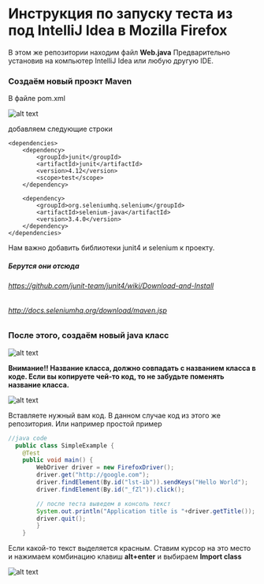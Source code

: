 # Инструкция по запуску теста из под IntelliJ Idea в Mozilla Firefox
В этом же репозитории находим файл **Web.java**
Предварительно установив на компьютер IntelliJ Idea или любую другую IDE.
### Создаём новый проэкт Maven
В файле pom.xml

![alt text](https://image.prntscr.com/image/Rb5eTubkQlausc6AtT_Lig.png)

добавляем следующие строки 

    <dependencies>
        <dependency>
            <groupId>junit</groupId>
            <artifactId>junit</artifactId>
            <version>4.12</version>
            <scope>test</scope>
        </dependency>

        <dependency>
            <groupId>org.seleniumhq.selenium</groupId>
            <artifactId>selenium-java</artifactId>
            <version>3.4.0</version>
        </dependency>
    </dependencies>


Нам важно добавить библиотеки junit4 и selenium к проекту. 
##### Берутся они отсюда
###### https://github.com/junit-team/junit4/wiki/Download-and-Install
###### http://docs.seleniumhq.org/download/maven.jsp

### После этого, создаём новый java класс
![alt text](https://image.prntscr.com/image/_ax0B-mATd2m02GD3T8mYA.png)

**Внимание!! Название класса, должно совпадать с названием класса в коде. Если вы копируете чей-то код,
то не забудьте поменять название класса.**

![alt text](https://image.prntscr.com/image/HO-JnvOWSYeHSUQqi59RNw.png)

Вставляете нужный вам код. В данном случае код из этого же репозитория. 
Или например простой пример

```java
//java code 
  public class SimpleExample {
    @Test
    public void main() {
        WebDriver driver = new FirefoxDriver();
        driver.get("http://google.com");
        driver.findElement(By.id("lst-ib")).sendKeys("Hello World");
        driver.findElement(By.id("_fZl")).click();

        // после теста выведем в консоль текст 
        System.out.println("Application title is "+driver.getTitle());
        driver.quit();
        }
    }
```

Если какой-то текст выделяется красным. Ставим курсор на это место и нажимаем комбинацию клавиш **alt+enter**
и выбираем **Import class**

![alt text](https://image.prntscr.com/image/_m_zC-zVRrufrc5PksBvlA.png)

